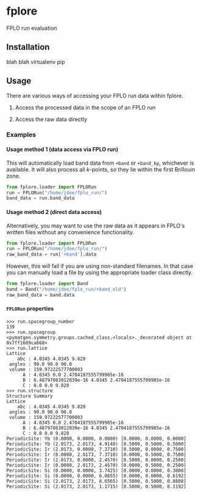 # fplore
FPLO run evaluation

## Installation

blah blah virtualenv pip

## Usage

There are various ways of accessing your FPLO run data within fplore.

1. Access the processed data in the scope of an FPLO run

2. Access the raw data directly


### Examples

#### Usage method 1 (data access via FPLO run)

This will automatically load band data from `+band` or `+band_kp`, whichever is available. It will also process all *k*-points, so they lie within the first Brillouin zone.

```python
from fplore.loader import FPLORun
run = FPLORun("/home/jdoe/fplo_run/")
band_data = run.band_data
```

#### Usage method 2 (direct data access)

Alternatively, you may want to use the raw data as it appears in FPLO's written files without any convenience functionality.

```python
from fplore.loader import FPLORun
run = FPLORun("/home/jdoe/fplo_run/")
raw_band_data = run['+band'].data
```

However, this will fail if you are using non-standard filenames. In that case you can manually load a file by using the appropriate loader class directly.

```python
from fplore.loader import Band
band = Band("/home/jdoe/fplo_run/+band_old")
raw_band_data = band.data
```

#### `FPLORun` properties

```
>>> run.spacegroup_number
139
>>> run.spacegroup
<pymatgen.symmetry.groups.cached_class.<locals>._decorated object at 0x7ff1609ca668>
>>> run.lattice
Lattice
    abc : 4.0345 4.0345 9.828
 angles : 90.0 90.0 90.0
 volume : 159.97222577700003
      A : 4.0345 0.0 2.4704187555799985e-16
      B : 6.48797083012039e-16 4.0345 2.4704187555799985e-16
      C : 0.0 0.0 9.828
>>> run.structure
Structure Summary
Lattice
    abc : 4.0345 4.0345 9.828
 angles : 90.0 90.0 90.0
 volume : 159.97222577700003
      A : 4.0345 0.0 2.4704187555799985e-16
      B : 6.48797083012039e-16 4.0345 2.4704187555799985e-16
      C : 0.0 0.0 9.828
PeriodicSite: Yb (0.0000, 0.0000, 0.0000) [0.0000, 0.0000, 0.0000]
PeriodicSite: Yb (2.0173, 2.0173, 4.9140) [0.5000, 0.5000, 0.5000]
PeriodicSite: Ir (2.0173, 0.0000, 7.3710) [0.5000, 0.0000, 0.7500]
PeriodicSite: Ir (0.0000, 2.0173, 7.3710) [0.0000, 0.5000, 0.7500]
PeriodicSite: Ir (2.0173, 0.0000, 2.4570) [0.5000, 0.0000, 0.2500]
PeriodicSite: Ir (0.0000, 2.0173, 2.4570) [0.0000, 0.5000, 0.2500]
PeriodicSite: Si (0.0000, 0.0000, 3.7425) [0.0000, 0.0000, 0.3808]
PeriodicSite: Si (0.0000, 0.0000, 6.0855) [0.0000, 0.0000, 0.6192]
PeriodicSite: Si (2.0173, 2.0173, 8.6565) [0.5000, 0.5000, 0.8808]
PeriodicSite: Si (2.0173, 2.0173, 1.1715) [0.5000, 0.5000, 0.1192]
```